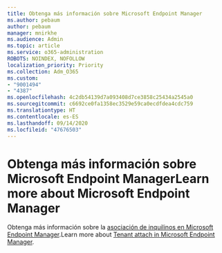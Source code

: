```yaml
---
title: Obtenga más información sobre Microsoft Endpoint Manager
ms.author: pebaum
author: pebaum
manager: mnirkhe
ms.audience: Admin
ms.topic: article
ms.service: o365-administration
ROBOTS: NOINDEX, NOFOLLOW
localization_priority: Priority
ms.collection: Adm_O365
ms.custom:
- "9001494"
- "4387"
ms.openlocfilehash: 4c2db54139d7a093408d7ce3858c25434a2545a0
ms.sourcegitcommit: c6692ce0fa1358ec3529e59ca0ecdfdea4cdc759
ms.translationtype: HT
ms.contentlocale: es-ES
ms.lasthandoff: 09/14/2020
ms.locfileid: "47676503"
---
```

# <a name="learn-more-about-microsoft-endpoint-manager"></a><span data-ttu-id="4558a-102">Obtenga más información sobre Microsoft Endpoint Manager</span><span class="sxs-lookup"><span data-stu-id="4558a-102">Learn more about Microsoft Endpoint Manager</span></span>

<span data-ttu-id="4558a-103">Obtenga más información sobre la [asociación de inquilinos en Microsoft Endpoint Manager](https://docs.microsoft.com/configmgr/tenant-attach/).</span><span class="sxs-lookup"><span data-stu-id="4558a-103">Learn more about [Tenant attach in Microsoft Endpoint Manager](https://docs.microsoft.com/configmgr/tenant-attach/).</span></span>
